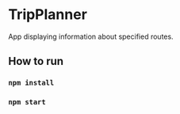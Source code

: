 # TripPlanner

App displaying information about specified routes.

## How to run

### `npm install`

### `npm start`
